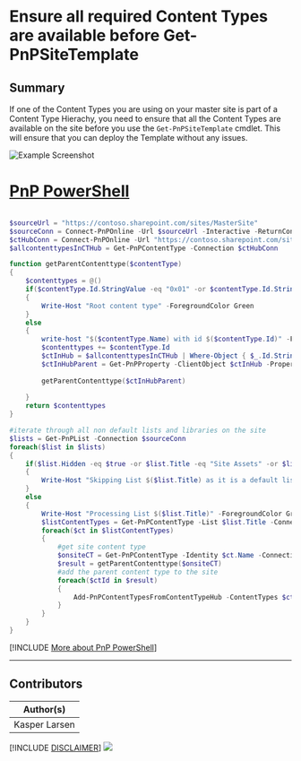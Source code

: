 

# Ensure all required Content Types are available before Get-PnPSiteTemplate

## Summary

If one of the Content Types you are using on your master site is part of a Content Type Hierachy, you need to ensure that all the Content Types are available on the site before you use the `Get-PnPSiteTemplate` cmdlet. This will ensure that you can deploy the Template without any issues.

![Example Screenshot](assets/example.png)


# [PnP PowerShell](#tab/pnpps)

```powershell

$sourceUrl = "https://contoso.sharepoint.com/sites/MasterSite"
$sourceConn = Connect-PnPOnline -Url $sourceUrl -Interactive -ReturnConnection
$ctHubConn = Connect-PnPOnline -Url "https://contoso.sharepoint.com/sites/contenttypehub" -Interactive -ReturnConnection
$allcontenttypesInCTHub = Get-PnPContentType -Connection $ctHubConn

function getParentContenttype($contentType) 
{
    $contenttypes = @()
    if($contentType.Id.StringValue -eq "0x01" -or $contentType.Id.StringValue -eq "0x0101" -or $contentType.Id.StringValue -eq "0x0120") #root content type
    {
        Write-Host "Root content type" -ForegroundColor Green
    }
    else 
    {
        write-host "$($contentType.Name) with id $($contentType.Id)" -ForegroundColor Blue
        $contenttypes += $contentType.Id
        $ctInHub = $allcontenttypesInCTHub | Where-Object { $_.Id.StringValue -eq $contentType.Id.StringValue }    
        $ctInHubParent = Get-PnPProperty -ClientObject $ctInHub -Property Parent -Connection $ctHubConn
        
        getParentContenttype($ctInHubParent)
        
    }
    return $contenttypes
}

#iterate through all non default lists and libraries on the site
$lists = Get-PnPList -Connection $sourceConn 
foreach($list in $lists)
{
    if($list.Hidden -eq $true -or $list.Title -eq "Site Assets" -or $list.Title -eq "Site Pages" -or $list.Title -eq "Style Library" -or $list.Title -eq "Form Templates" )
    {
        Write-Host "Skipping List $($list.Title) as it is a default list" -ForegroundColor Yellow
    }
    else 
    {
        Write-Host "Processing List $($list.Title)" -ForegroundColor Green
        $listContentTypes = Get-PnPContentType -List $list.Title -Connection $sourceConn
        foreach($ct in $listContentTypes)
        {
            #get site content type
            $onsiteCT = Get-PnPContentType -Identity $ct.Name -Connection $sourceConn
            $result = getParentContenttype($onsiteCT)
            #add the parent content type to the site
            foreach($ctId in $result)
            {
                Add-PnPContentTypesFromContentTypeHub -ContentTypes $ctId.StringValue -Connection $sourceConn -ErrorAction Stop | Out-Null
            }
        }
    }
}


```
[!INCLUDE [More about PnP PowerShell](../../docfx/includes/MORE-PNPPS.md)]
***


## Contributors

| Author(s) |
|-----------|
| Kasper Larsen |

[!INCLUDE [DISCLAIMER](../../docfx/includes/DISCLAIMER.md)]
<img src="https://m365-visitor-stats.azurewebsites.net/script-samples/scripts/spo-ensure-cts-before-template" aria-hidden="true" />
